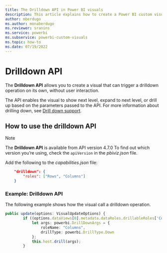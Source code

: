 ```yaml
---
title: The Drilldown API in Power BI visuals
description: This article explains how to create a Power BI custom visual that can drill down into the data so you can explore your data in depth in Power BI embedded analytics.
author: mberdugo
ms.author: monaberdugo
ms.reviewer: sranins
ms.service: powerbi
ms.subservice: powerbi-custom-visuals
ms.topic: how-to
ms.date: 07/19/2022
---
```


# Drilldown API

The **Drilldown API** allows you to create a visual that can trigger a drilldown operation on its own, without user interaction.  

The API enables the visual to show next level, expand to next level, or drill up based on the parameters passed to the API. For more information about drilling down, see [Drill down support](drill-down-support.md).

## How to use the drilldown API

> [!NOTE]
> The **Drilldown API** is available from API version 4.7.0 To find out which version you’re using, check the `apiVersion` in the *pbiviz.json* file.

Add the following to the *capabilities.json* file:

```json
    "drilldown": {
        "roles": ["Rows", "Columns"]
    }
```

### Example: Drilldown API

The following example shows how the visual call a drilldown operation.

```typescript
public update(options: VisualUpdateOptions) {
        if ((options.dataViews[0].metadata.dataRoles.drillableRoles['Columns']).indexOf(powerbi.DrillType.Down) >= 0) {
            let args: powerbi.DrillDownArgs = {
                roleName: "Columns",
                drillType: powerbi.DrillType.Down
            };
            this.host.drill(args);
        }
```

